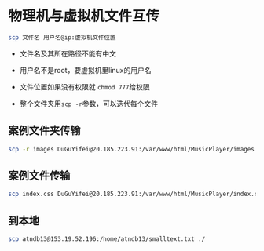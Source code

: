 # 物理机与虚拟机文件互传

```bash
scp 文件名 用户名@ip:虚拟机文件位置
```

- 文件名及其所在路径不能有中文

- 用户名不是root，要虚拟机里linux的用户名

- 文件位置如果没有权限就 `chmod 777`给权限

- 整个文件夹用`scp -r`参数，可以迭代每个文件


## 案例文件夹传输
```bash
scp -r images DuGuYifei@20.185.223.91:/var/www/html/MusicPlayer/images
```

## 案例文件传输
```bash
scp index.css DuGuYifei@20.185.223.91:/var/www/html/MusicPlayer/index.css
```

## 到本地
```bash
scp atndb13@153.19.52.196:/home/atndb13/smalltext.txt ./
```